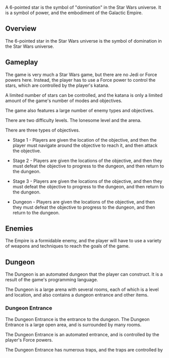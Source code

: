A 6-pointed star is the symbol of "domination" in the Star Wars universe. It is a symbol of power, and the embodiment of the Galactic Empire.

## Overview

The 6-pointed star in the Star Wars universe is the symbol of domination in the Star Wars universe.

## Gameplay

The game is very much a Star Wars game, but there are no Jedi or Force powers here. Instead, the player has to use a Force power to control the stars, which are controlled by the player's katana.

A limited number of stars can be controlled, and the katana is only a limited amount of the game's number of modes and objectives.

The game also features a large number of enemy types and objectives.

There are two difficulty levels. The lonesome level and the arena.

There are three types of objectives.

*   Stage 1 - Players are given the location of the objective, and then the player must navigate around the objective to reach it, and then attack the objective.

*   Stage 2 - Players are given the locations of the objective, and then they must defeat the objective to progress to the dungeon, and then return to the dungeon.

*   Stage 3 - Players are given the locations of the objective, and then they must defeat the objective to progress to the dungeon, and then return to the dungeon.

*   Dungeon - Players are given the locations of the objective, and then they must defeat the objective to progress to the dungeon, and then return to the dungeon.

## Enemies

The Empire is a formidable enemy, and the player will have to use a variety of weapons and techniques to reach the goals of the game.

## Dungeon

The Dungeon is an automated dungeon that the player can construct. It is a result of the game's programming language.

The Dungeon is a large arena with several rooms, each of which is a level and location, and also contains a dungeon entrance and other items.

### Dungeon Entrance

The Dungeon Entrance is the entrance to the dungeon. The Dungeon Entrance is a large open area, and is surrounded by many rooms.

The Dungeon Entrance is an automated entrance, and is controlled by the player's Force powers.

The Dungeon Entrance has numerous traps, and the traps are controlled by